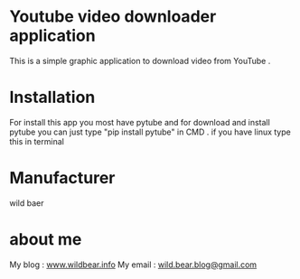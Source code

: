 # Youtube video downloader application
 This is a simple graphic application to download video from YouTube .


# Installation
 For install this app you most have pytube and for download and install pytube you can just type "pip install pytube" in CMD .
 if you have linux type this in terminal
 
 
# Manufacturer
 wild baer 
 
 
# about me
 My blog : www.wildbear.info
 My email : wild.bear.blog@gmail.com
